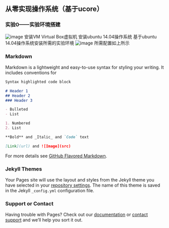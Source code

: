 ## 从零实现操作系统（基于ucore）

### 实验0——实验环境搭建

![image](https://user-images.githubusercontent.com/83762749/117461825-95de9880-af80-11eb-9afc-d79e8e27f97e.png)
安装VM Virtual Box虚拟机
安装ubuntu 14.04操作系统
基于ubuntu 14.04操作系统安装所需的实验环境
![image](https://user-images.githubusercontent.com/83762749/117462145-e950e680-af80-11eb-87e7-5d9d3210e325.png)
所需配置如上所示

### Markdown

Markdown is a lightweight and easy-to-use syntax for styling your writing. It includes conventions for

```markdown
Syntax highlighted code block

# Header 1
## Header 2
### Header 3

- Bulleted
- List

1. Numbered
2. List

**Bold** and _Italic_ and `Code` text

[Link](url) and ![Image](src)
```

For more details see [GitHub Flavored Markdown](https://guides.github.com/features/mastering-markdown/).

### Jekyll Themes

Your Pages site will use the layout and styles from the Jekyll theme you have selected in your [repository settings](https://github.com/QFENGLI/QFENGLI.github.io/settings/pages). The name of this theme is saved in the Jekyll `_config.yml` configuration file.

### Support or Contact

Having trouble with Pages? Check out our [documentation](https://docs.github.com/categories/github-pages-basics/) or [contact support](https://support.github.com/contact) and we’ll help you sort it out.
